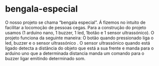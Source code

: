 
# bengala-especial
O nosso projeto se chama “bengala especial”. Á fizemos no intuito de facilitar a locomoção de pessoas cegas.
Para a construção do projeto usamos (1 arduino nano, 1 buzzer, 1 led, 1botão e 1 sensor ultrassónico).
O projeto funciona da seguinte maneira:
O botão quando pressionado liga o led, buzzer e o sensor ultrassónico . 
O sensor ultrassónico quando está ligado detecta a distância do objeto que está a sua frente e manda para o arduino uno que a determinada distancia manda um comando para o buzzer ligar emitindo determinado som.
